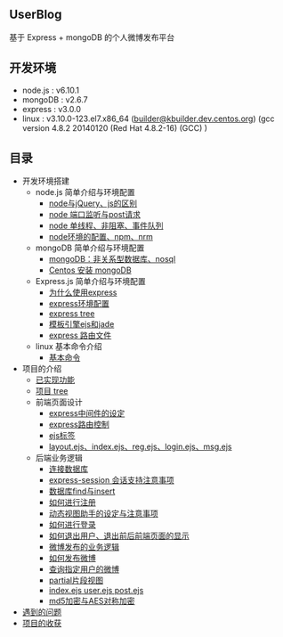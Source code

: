 ## UserBlog

基于 Express + mongoDB 的个人微博发布平台

## 开发环境
  - node.js : v6.10.1
  - mongoDB : v2.6.7
  - express : v3.0.0
  - linux   : v3.10.0-123.el7.x86_64 (builder@kbuilder.dev.centos.org) (gcc version 4.8.2 20140120 (Red Hat 4.8.2-16) (GCC) )    
  
## 目录

* 开发环境搭建 
    * node.js 简单介绍与环境配置
      * [node与jQuery、js的区别](https://github.com/dirkhe1051931999/UserBlog/blob/master/introduce/node%E4%B8%8EjQuery%E3%80%81js%E7%9A%84%E5%8C%BA%E5%88%AB.md)
      * [node 端口监听与post请求](https://github.com/dirkhe1051931999/UserBlog/blob/master/introduce/%E7%9B%91%E5%90%AC%E7%AB%AF%E5%8F%A3%E3%80%81post%E8%AF%B7%E6%B1%82.md)
      * [node 单线程、非阻塞、事件队列](https://github.com/dirkhe1051931999/UserBlog/blob/master/introduce/node%20%E5%8D%95%E7%BA%BF%E7%A8%8B%E3%80%81%E9%9D%9E%E9%98%BB%E5%A1%9E%E3%80%81%E4%BA%8B%E4%BB%B6%E9%98%9F%E5%88%97.md)
      * [node环境的配置、npm、nrm](https://github.com/dirkhe1051931999/UserBlog/blob/master/introduce/node%E7%8E%AF%E5%A2%83%E7%9A%84%E9%85%8D%E7%BD%AE%E3%80%81npm%E3%80%81nrm.md)
    * mongoDB 简单介绍与环境配置
      * [mongoDB：非关系型数据库、nosql](https://github.com/dirkhe1051931999/UserBlog/blob/master/introduce/mongoDB%EF%BC%9A%E9%9D%9E%E5%85%B3%E7%B3%BB%E5%9E%8B%E6%95%B0%E6%8D%AE%E5%BA%93%E3%80%81nosql.md)
      * [Centos 安装 mongoDB](https://github.com/dirkhe1051931999/UserBlog/blob/master/introduce/Centos%20%E5%AE%89%E8%A3%85%20mongoDB.md)
    * Express.js 简单介绍与环境配置
      * [为什么使用express](https://github.com/dirkhe1051931999/UserBlog/blob/master/introduce/%E4%B8%BA%E4%BB%80%E4%B9%88%E4%BD%BF%E7%94%A8express.md)
      * [express环境配置](https://github.com/dirkhe1051931999/UserBlog/blob/master/introduce/express%E7%8E%AF%E5%A2%83%E9%85%8D%E7%BD%AE.md)
      * [express tree](https://github.com/dirkhe1051931999/UserBlog/blob/master/introduce/express%20tree.md)
      * [模板引擎ejs和jade](https://github.com/dirkhe1051931999/UserBlog/blob/master/introduce/%E6%A8%A1%E6%9D%BF%E5%BC%95%E6%93%8Eejs%E5%92%8Cjade.md)
      * [express 路由文件](https://github.com/dirkhe1051931999/UserBlog/blob/master/introduce/express%20%E8%B7%AF%E7%94%B1.md)
    * linux 基本命令介绍
      * [基本命令](https://github.com/dirkhe1051931999/UserBlog/blob/master/introduce/%E5%9F%BA%E6%9C%AC%E5%91%BD%E4%BB%A4.md)
 * 项目的介绍
    * [已实现功能](https://github.com/dirkhe1051931999/UserBlog/blob/master/introduce/%E5%B7%B2%E5%AE%9E%E7%8E%B0%E5%8A%9F%E8%83%BD.md)
    * [项目 tree](https://github.com/dirkhe1051931999/UserBlog/blob/master/introduce/%E9%A1%B9%E7%9B%AE%20tree.md)
    * 前端页面设计
      * [express中间件的设定](https://github.com/dirkhe1051931999/UserBlog/blob/master/introduce/express%E4%B8%AD%E9%97%B4%E4%BB%B6%E7%9A%84%E8%AE%BE%E5%AE%9A.md)
      * [express路由控制](https://github.com/dirkhe1051931999/UserBlog/blob/master/introduce/express%E8%B7%AF%E7%94%B1%E6%8E%A7%E5%88%B6.md)
      * [ejs标签](https://github.com/dirkhe1051931999/UserBlog/blob/master/introduce/ejs%E6%A0%87%E7%AD%BE.md)
      * [layout.ejs、index.ejs、reg.ejs、login.ejs、msg.ejs](https://github.com/dirkhe1051931999/UserBlog/blob/master/introduce/layout.ejs%E3%80%81index.ejs%E3%80%81reg.ejs%E3%80%81login.ejs%E3%80%81msg.ejs.md)
    * 后端业务逻辑
      * [连接数据库](https://github.com/dirkhe1051931999/UserBlog/blob/master/introduce/%E8%BF%9E%E6%8E%A5%E6%95%B0%E6%8D%AE%E5%BA%93.md)
      * [express-session 会话支持注意事项](https://github.com/dirkhe1051931999/UserBlog/blob/master/introduce/express-session%20%E4%BC%9A%E8%AF%9D%E6%94%AF%E6%8C%81%E6%B3%A8%E6%84%8F%E4%BA%8B%E9%A1%B9.md)
      * [数据库find与insert](https://github.com/dirkhe1051931999/UserBlog/blob/master/introduce/%E6%95%B0%E6%8D%AE%E5%BA%93find%E4%B8%8Einsert.md)
      * [如何进行注册](https://github.com/dirkhe1051931999/UserBlog/blob/master/introduce/%E5%A6%82%E4%BD%95%E8%BF%9B%E8%A1%8C%E6%B3%A8%E5%86%8C.md)
      * [动态视图助手的设定与注意事项](https://github.com/dirkhe1051931999/UserBlog/blob/master/introduce/%E5%8A%A8%E6%80%81%E8%A7%86%E5%9B%BE%E5%8A%A9%E6%89%8B%E7%9A%84%E8%AE%BE%E5%AE%9A%E4%B8%8E%E6%B3%A8%E6%84%8F%E4%BA%8B%E9%A1%B9.md)
      * [如何进行登录](https://github.com/dirkhe1051931999/UserBlog/blob/master/introduce/%E5%A6%82%E4%BD%95%E8%BF%9B%E8%A1%8C%E7%99%BB%E5%BD%95.md)
      * [如何退出用户、退出前后前端页面的显示](https://github.com/dirkhe1051931999/UserBlog/blob/master/introduce/%E5%A6%82%E4%BD%95%E9%80%80%E5%87%BA%E7%94%A8%E6%88%B7%E3%80%81%E9%80%80%E5%87%BA%E5%89%8D%E5%90%8E%E5%89%8D%E7%AB%AF%E9%A1%B5%E9%9D%A2%E7%9A%84%E6%98%BE%E7%A4%BA.md)
      * [微博发布的业务逻辑](https://github.com/dirkhe1051931999/UserBlog/blob/master/introduce/%E5%BE%AE%E5%8D%9A%E5%8F%91%E5%B8%83%E7%9A%84%E4%B8%9A%E5%8A%A1%E9%80%BB%E8%BE%91.md)
      * [如何发布微博](https://github.com/dirkhe1051931999/UserBlog/blob/master/introduce/%E5%A6%82%E4%BD%95%E5%8F%91%E5%B8%83%E5%BE%AE%E5%8D%9A.md)
      * [查询指定用户的微博](https://github.com/dirkhe1051931999/UserBlog/blob/master/introduce/%E6%9F%A5%E8%AF%A2%E6%8C%87%E5%AE%9A%E7%94%A8%E6%88%B7%E7%9A%84%E5%BE%AE%E5%8D%9A.md)
      * [partial片段视图](https://github.com/dirkhe1051931999/UserBlog/blob/master/introduce/partial%E7%89%87%E6%AE%B5%E8%A7%86%E5%9B%BE.md)
      * [index.ejs user.ejs post.ejs](https://github.com/dirkhe1051931999/UserBlog/blob/master/introduce/index.ejs%20user.ejs%20post.ejs.md)
      * [md5加密与AES对称加密](https://github.com/dirkhe1051931999/UserBlog/blob/master/introduce/md5%E5%8A%A0%E5%AF%86%E4%B8%8EAES%E5%AF%B9%E7%A7%B0%E5%8A%A0%E5%AF%86.md)
  * [遇到的问题](https://github.com/dirkhe1051931999/UserBlog/blob/master/introduce/%E9%81%87%E5%88%B0%E7%9A%84%E9%97%AE%E9%A2%98.md)
  * [项目的收获](https://github.com/dirkhe1051931999/UserBlog/blob/master/introduce/%E9%A1%B9%E7%9B%AE%E7%9A%84%E6%94%B6%E8%8E%B7.md)
    
